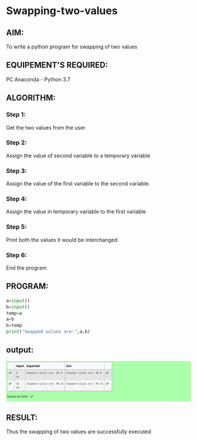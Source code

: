 # Swapping-two-values
## AIM:
To write a python program for swapping of two values
## EQUIPEMENT'S REQUIRED: 
PC
Anaconda - Python 3.7
## ALGORITHM: 
### Step 1:
Get the two values from the user
### Step 2: 
Assign the value of second variable to a temporary variable 
### Step 3: 
Assign the value of the first variable to the second variable.
### Step 4:  
Assign the value in temporary variable to the first variable
### Step 5: 
Print both the values it would be interchanged
### Step 6: 
End the program
## PROGRAM:
~~~py
a=input()
b=input()
temp=a
a=b
b=temp
print("Swapped values are:",a,b)
~~~
## output:
![swaping of variables](/sawp.png)


## RESULT:
Thus the swapping of two values are successfully executed



